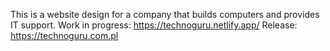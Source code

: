 This is a website design for a company that builds computers and provides IT support.
Work in progress: https://technoguru.netlify.app/
Release: https://technoguru.com.pl
